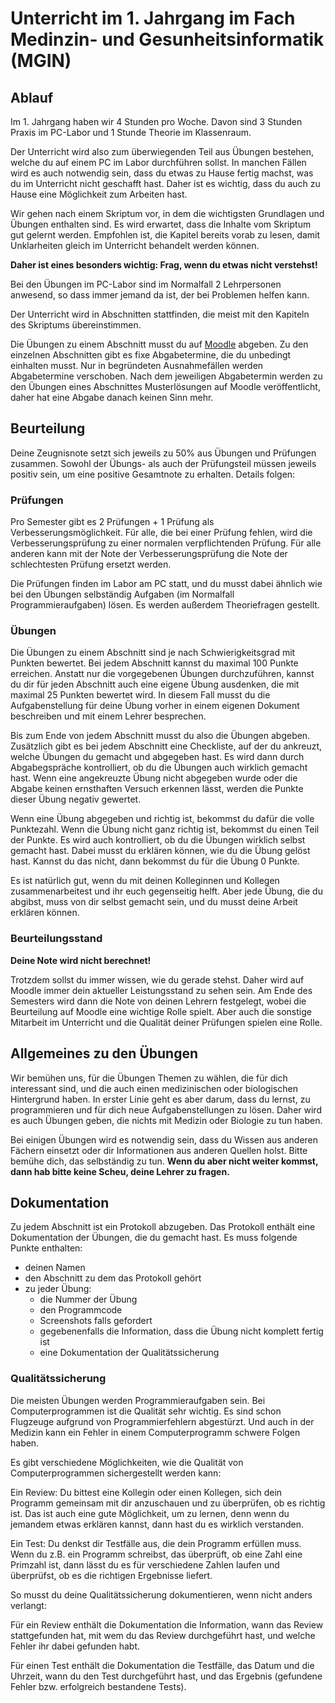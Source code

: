 # Unterricht im 1. Jahrgang im Fach Medinzin- und Gesunheitsinformatik (MGIN)

## Ablauf

Im 1. Jahrgang haben wir 4 Stunden pro Woche. 
Davon sind 3 Stunden Praxis im PC-Labor und 1 Stunde Theorie im Klassenraum.

Der Unterricht wird also zum überwiegenden Teil aus Übungen bestehen,
welche du auf einem PC im Labor durchführen sollst.
In manchen Fällen wird es auch notwendig sein, dass du etwas zu Hause fertig
machst, was du im Unterricht nicht geschafft hast.
Daher ist es wichtig, dass du auch zu Hause eine Möglichkeit zum Arbeiten hast.

Wir gehen nach einem Skriptum vor, in dem die wichtigsten 
Grundlagen und Übungen enthalten sind. 
Es wird erwartet, dass die Inhalte vom Skriptum gut gelernt werden.
Empfohlen ist, die Kapitel bereits vorab zu lesen, damit Unklarheiten gleich im Unterricht
behandelt werden können.

**Daher ist eines besonders wichtig: Frag, wenn du etwas nicht verstehst!**

Bei den Übungen im PC-Labor sind im Normalfall 2 Lehrpersonen anwesend,
so dass immer jemand da ist, der bei Problemen helfen kann.

Der Unterricht wird in Abschnitten stattfinden, die meist mit den Kapiteln
des Skriptums übereinstimmen. 

Die Übungen zu einem Abschnitt musst du auf [Moodle](https://moodle.spengergasse.at) abgeben. 
Zu den einzelnen Abschnitten gibt es fixe Abgabetermine,
die du unbedingt einhalten musst. 
Nur in begründeten Ausnahmefällen werden Abgabetermine verschoben.
Nach dem jeweiligen Abgabetermin werden zu den Übungen eines Abschnittes
Musterlösungen auf Moodle veröffentlicht, daher hat eine Abgabe danach keinen Sinn mehr.

## Beurteilung

Deine Zeugnisnote setzt sich jeweils zu 50% aus Übungen und Prüfungen zusammen. 
Sowohl der Übungs- als auch der Prüfungsteil müssen jeweils positiv sein, um eine positive Gesamtnote zu erhalten.
Details folgen:

### Prüfungen

Pro Semester gibt es 2 Prüfungen + 1 Prüfung als Verbesserungsmöglichkeit.
Für alle, die bei einer Prüfung fehlen, wird die Verbesserungsprüfung 
zu einer normalen verpflichtenden Prüfung.
Für alle anderen kann mit der Note der Verbesserungsprüfung die Note 
der schlechtesten Prüfung ersetzt werden.
  
Die Prüfungen finden im Labor am PC statt, und du musst dabei ähnlich wie bei
den Übungen selbständig Aufgaben (im Normalfall Programmieraufgaben) lösen.
Es werden außerdem Theoriefragen gestellt.

### Übungen

Die Übungen zu einem Abschnitt sind je nach Schwierigkeitsgrad mit Punkten bewertet.
Bei jedem Abschnitt kannst du maximal 100 Punkte erreichen.
Anstatt nur die vorgegebenen Übungen durchzuführen, kannst du dir
für jeden Abschnitt auch eine eigene Übung ausdenken, 
die mit maximal 25 Punkten bewertet wird.
In diesem Fall musst du die Aufgabenstellung für deine Übung vorher
in einem eigenen Dokument beschreiben und mit einem Lehrer besprechen.

Bis zum Ende von jedem Abschnitt musst du also die Übungen abgeben. 
Zusätzlich gibt es bei jedem Abschnitt eine Checkliste, auf der du ankreuzt,
welche Übungen du gemacht und abgegeben hast. Es wird dann durch Abgabegspräche
kontrolliert, ob du die Übungen auch wirklich gemacht hast.
Wenn eine angekreuzte Übung nicht abgegeben wurde oder die Abgabe
keinen ernsthaften Versuch erkennen lässt, werden die Punkte dieser 
Übung negativ gewertet.

Wenn eine Übung abgegeben und richtig ist, bekommst du dafür die volle Punktezahl.
Wenn die Übung nicht ganz richtig ist, bekommst du einen Teil der Punkte.
Es wird auch kontrolliert, 
ob du die Übungen wirklich selbst gemacht hast. Dabei musst du erklären können,
wie du die Übung gelöst hast. Kannst du das nicht, dann bekommst du für die
Übung 0 Punkte.

Es ist natürlich gut, wenn du mit deinen Kolleginnen und Kollegen zusammenarbeitest 
und ihr euch gegenseitig helft. Aber jede Übung, die du abgibst,
muss von dir selbst gemacht sein, und du musst deine Arbeit erklären können.

### Beurteilungsstand

**Deine Note wird nicht berechnet!**

Trotzdem sollst du immer wissen, wie du gerade stehst.
Daher wird auf Moodle immer dein aktueller Leistungsstand
zu sehen sein. Am Ende des Semesters wird dann die Note von 
deinen Lehrern festgelegt, wobei die Beurteilung auf Moodle
eine wichtige Rolle spielt. Aber auch die sonstige Mitarbeit
im Unterricht und die Qualität deiner Prüfungen spielen eine Rolle.

## Allgemeines zu den Übungen

Wir bemühen uns, für die Übungen Themen zu wählen, die für dich interessant sind,
und die auch einen medizinischen oder biologischen Hintergrund haben. 
In erster Linie geht es aber darum, dass du lernst, zu programmieren
und für dich neue Aufgabenstellungen zu lösen.
Daher wird es auch Übungen geben, 
die nichts mit Medizin oder Biologie zu tun haben.

Bei einigen Übungen wird es notwendig sein, dass du Wissen aus anderen Fächern
einsetzt oder dir Informationen aus anderen Quellen holst.
Bitte bemühe dich, das selbständig zu tun.
**Wenn du aber nicht weiter kommst, dann hab bitte keine Scheu,
deine Lehrer zu fragen.**


## Dokumentation

Zu jedem Abschnitt ist ein Protokoll abzugeben.
Das Protokoll enthält eine Dokumentation der Übungen, die du gemacht hast.
Es muss folgende Punkte enthalten:
- deinen Namen
- den Abschnitt zu dem das Protokoll gehört
- zu jeder Übung:
  - die Nummer der Übung
  - den Programmcode
  - Screenshots falls gefordert
  - gegebenenfalls die Information, dass die Übung nicht komplett fertig ist
  - eine Dokumentation der Qualitätssicherung


### Qualitätssicherung

Die meisten Übungen werden Programmieraufgaben sein. 
Bei Computerprogrammen ist die Qualität sehr wichtig.
Es sind schon Flugzeuge aufgrund von Programmierfehlern abgestürzt.
Und auch in der Medizin kann ein Fehler in einem Computerprogramm
schwere Folgen haben.

Es gibt verschiedene Möglichkeiten, 
wie die Qualität von Computerprogrammen sichergestellt werden kann:

Ein Review: 
Du bittest eine Kollegin oder einen Kollegen, 
sich dein Programm gemeinsam mit dir anzuschauen
und zu überprüfen, ob es richtig ist.
Das ist auch eine gute Möglichkeit, um zu lernen,
denn wenn du jemandem etwas erklären kannst, dann hast du es wirklich verstanden.

Ein Test: 
Du denkst dir Testfälle aus, die dein Programm erfüllen muss.
Wenn du z.B. ein Programm schreibst, das überprüft, ob eine Zahl eine Primzahl ist,
dann lässt du es für verschiedene Zahlen laufen und überprüfst, 
ob es die richtigen Ergebnisse liefert.

So musst du deine Qualitätssicherung dokumentieren, wenn nicht anders verlangt:

Für ein Review enthält die Dokumentation die Information, 
wann das Review stattgefunden hat,
mit wem du das Review durchgeführt hast, 
und welche Fehler ihr dabei gefunden habt.

Für einen Test enthält die Dokumentation die Testfälle,
das Datum und die Uhrzeit, wann du den Test durchgeführt hast,
und das Ergebnis (gefundene Fehler bzw. erfolgreich bestandene Tests).



